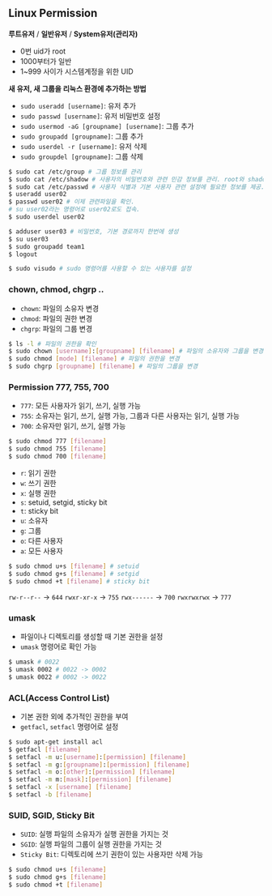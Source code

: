 ## Linux Permission

**루트유저** / **일반유저** / **System유저(관리자)**
- 0번 uid가 root
- 1000부터가 일반
- 1~999 사이가 시스템계정을 위한 UID

**새 유저, 새 그룹을 리눅스 환경에 추가하는 방법**
- `sudo useradd [username]`: 유저 추가
- `sudo passwd [username]`: 유저 비밀번호 설정
- `sudo usermod -aG [groupname] [username]`: 그룹 추가
- `sudo groupadd [groupname]`: 그룹 추가
- `sudo userdel -r [username]`: 유저 삭제
- `sudo groupdel [groupname]`: 그룹 삭제

```bash
$ sudo cat /etc/group # 그룹 정보를 관리
$ sudo cat /etc/shadow # 사용자의 비밀번호와 관련 민감 정보를 관리. root와 shadow 그룹 구성원만 액세스 가능
$ sudo cat /etc/passwd # 사용자 식별과 기본 사용자 관련 설정에 필요한 정보를 제공. 모든 사용자가 접근 가능
$ useradd user02
$ passwd user02 # 이제 관련파일을 확인. 
# su user02라는 명령어로 user02로도 접속.
$ sudo userdel user02

$ adduser user03 # 비밀번호, 기본 경로까지 한번에 생성
$ su user03
$ sudo groupadd team1
$ logout

$ sudo visudo # sudo 명령어를 사용할 수 있는 사용자를 설정
```

### chown, chmod, chgrp ..
- `chown`: 파일의 소유자 변경
- `chmod`: 파일의 권한 변경
- `chgrp`: 파일의 그룹 변경

```bash
$ ls -l # 파일의 권한을 확인
$ sudo chown [username]:[groupname] [filename] # 파일의 소유자와 그룹을 변경
$ sudo chmod [mode] [filename] # 파일의 권한을 변경
$ sudo chgrp [groupname] [filename] # 파일의 그룹을 변경
```

### Permission 777, 755, 700
- `777`: 모든 사용자가 읽기, 쓰기, 실행 가능
- `755`: 소유자는 읽기, 쓰기, 실행 가능, 그룹과 다른 사용자는 읽기, 실행 가능
- `700`: 소유자만 읽기, 쓰기, 실행 가능

```bash
$ sudo chmod 777 [filename]
$ sudo chmod 755 [filename]
$ sudo chmod 700 [filename]
```

- `r`: 읽기 권한
- `w`: 쓰기 권한
- `x`: 실행 권한
- `s`: setuid, setgid, sticky bit
- `t`: sticky bit
- `u`: 소유자
- `g`: 그룹
- `o`: 다른 사용자
- `a`: 모든 사용자

```bash
$ sudo chmod u+s [filename] # setuid
$ sudo chmod g+s [filename] # setgid
$ sudo chmod +t [filename] # sticky bit
```

`rw-r--r--` -> `644`
`rwxr-xr-x` -> `755`
`rwx------` -> `700`
`rwxrwxrwx` -> `777`

### umask
- 파일이나 디렉토리를 생성할 때 기본 권한을 설정
- `umask` 명령어로 확인 가능

```bash
$ umask # 0022
$ umask 0002 # 0022 -> 0002
$ umask 0022 # 0002 -> 0022
```

### ACL(Access Control List)
- 기본 권한 외에 추가적인 권한을 부여
- `getfacl`, `setfacl` 명령어로 설정

```bash
$ sudo apt-get install acl
$ getfacl [filename]
$ setfacl -m u:[username]:[permission] [filename]
$ setfacl -m g:[groupname]:[permission] [filename]
$ setfacl -m o:[other]:[permission] [filename]
$ setfacl -m m:[mask]:[permission] [filename]
$ setfacl -x [username] [filename]
$ setfacl -b [filename]
```

### SUID, SGID, Sticky Bit
- `SUID`: 실행 파일의 소유자가 실행 권한을 가지는 것
- `SGID`: 실행 파일의 그룹이 실행 권한을 가지는 것
- `Sticky Bit`: 디렉토리에 쓰기 권한이 있는 사용자만 삭제 가능

```bash
$ sudo chmod u+s [filename]
$ sudo chmod g+s [filename]
$ sudo chmod +t [filename]
```

